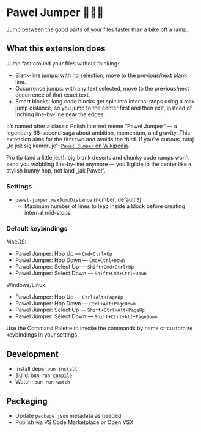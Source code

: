 # Pawel Jumper 🚴‍♂️💨

Jump between the good parts of your files faster than a bike off a ramp.

## What this extension does

Jump fast around your files without thinking:

- Blank-line jumps: with no selection, move to the previous/next blank line.
- Occurrence jumps: with any text selected, move to the previous/next occurrence of that exact text.
- Smart blocks: long code blocks get split into internal stops using a max jump distance, so you jump to the center first and then exit, instead of inching line-by-line near the edges.

It’s named after a classic Polish internet meme “Paweł Jumper” — a legendary 68-second saga about ambition, momentum, and gravity. This extension aims for the first two and avoids the third. If you’re curious, tutaj „to już się kameruje”: [`Paweł Jumper` on Wikipedia](https://pl.wikipedia.org/wiki/Pawe%C5%82_Jumper).

Pro tip (and a little jest): big blank deserts and chunky code ramps won’t send you wobbling line-by-line anymore — you’ll glide to the center like a stylish bunny hop, not land „jak Paweł”.

### Settings

- `pawel-jumper.maxJumpDistance` (number, default `5`)
  - Maximum number of lines to leap inside a block before creating internal mid-stops.

### Default keybindings

MacOS:

- Pawel Jumper: Hop Up — `Cmd+Ctrl+Up`
- Pawel Jumper: Hop Down — `Cmd+Ctrl+Down`
- Pawel Jumper: Select Up — `Shift+Cmd+Ctrl+Up`
- Pawel Jumper: Select Down — `Shift+Cmd+Ctrl+Down`

Windows/Linux:

- Pawel Jumper: Hop Up — `Ctrl+Alt+PageUp`
- Pawel Jumper: Hop Down — `Ctrl+Alt+PageDown`
- Pawel Jumper: Select Up — `Shift+Ctrl+Alt+PageUp`
- Pawel Jumper: Select Down — `Shift+Ctrl+Alt+PageDown`

Use the Command Palette to invoke the commands by name or customize keybindings in your settings.

## Development

- Install deps: `bun install`
- Build: `bun run compile`
- Watch: `bun run watch`

## Packaging

- Update `package.json` metadata as needed
- Publish via VS Code Marketplace or Open VSX
